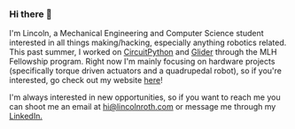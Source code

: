 ### Hi there 👋
I'm Lincoln, a Mechanical Engineering and Computer Science student interested in all things making/hacking, especially anything robotics related. This past summer, I worked on [CircuitPython](https://github.com/adafruit/CircuitPython) and [Glider](https://github.com/adafruit/Glider) through the MLH Fellowship program. Right now I'm mainly focusing on hardware projects (specifically torque driven actuators and a quadrupedal robot), so if you're interested, go check out my website [here](https://lincolnroth.com)!

I'm always interested in new opportunities, so if you want to reach me you can shoot me an email at [hi@lincolnroth.com](mailto:hi@lincolnroth.com) or message me through my [LinkedIn.](https://www.linkedin.com/in/lincoln-roth/)



